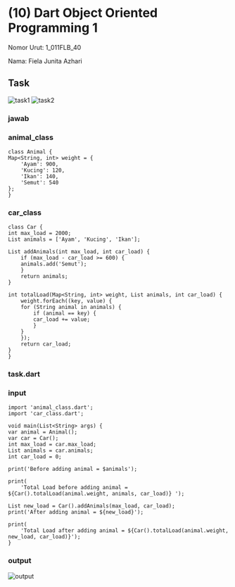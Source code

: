 # (10) Dart Object Oriented Programming 1
Nomor Urut: 1_011FLB_40

Nama: Fiela Junita Azhari


## Task
![task1](../screenshots/task1.png)
![task2](../screenshots/task2.png)
### jawab
### animal_class
    class Animal {
    Map<String, int> weight = {
        'Ayam': 900,
        'Kucing': 120,
        'Ikan': 140,
        'Semut': 540
    };
    }

### car_class
    class Car {
    int max_load = 2000;
    List animals = ['Ayam', 'Kucing', 'Ikan'];

    List addAnimals(int max_load, int car_load) {
        if (max_load - car_load >= 600) {
        animals.add('Semut');
        }
        return animals;
    }

    int totalLoad(Map<String, int> weight, List animals, int car_load) {
        weight.forEach((key, value) {
        for (String animal in animals) {
            if (animal == key) {
            car_load += value;
            }
        }
        });
        return car_load;
    }
    }

### task.dart
### input 
    import 'animal_class.dart';
    import 'car_class.dart';

    void main(List<String> args) {
    var animal = Animal();
    var car = Car();
    int max_load = car.max_load;
    List animals = car.animals;
    int car_load = 0;

    print('Before adding animal = $animals');

    print(
        'Total Load before adding animal = ${Car().totalLoad(animal.weight, animals, car_load)} ');

    List new_load = Car().addAnimals(max_load, car_load);
    print('After adding animal = ${new_load}');

    print(
        'Total Load after adding animal = ${Car().totalLoad(animal.weight, new_load, car_load)}');
    }

### output
![output](../screenshots/output.png)